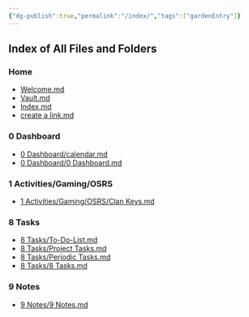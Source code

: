 ```yaml
---
{"dg-publish":true,"permalink":"/index/","tags":["gardenEntry"]}
---
```




## Index of All Files and Folders


<h3><span>Home</span></h3><div><ul class="dataview list-view-ul"><li><span><a data-href="Welcome.md" href="Welcome.md" class="internal-link" target="_blank" rel="noopener">Welcome.md</a></span></li><li><span><a data-href="Vault.md" href="Vault.md" class="internal-link" target="_blank" rel="noopener">Vault.md</a></span></li><li><span><a data-href="Index.md" href="Index.md" class="internal-link" target="_blank" rel="noopener">Index.md</a></span></li><li><span><a data-href="create a link.md" href="create a link.md" class="internal-link" target="_blank" rel="noopener">create a link.md</a></span></li></ul></div><div><ul class="dataview list-view-ul"></ul></div><h3><span>0 Dashboard</span></h3><div><ul class="dataview list-view-ul"></ul></div><div><ul class="dataview list-view-ul"><li><span><a data-href="0 Dashboard/calendar.md" href="0 Dashboard/calendar.md" class="internal-link" target="_blank" rel="noopener">0 Dashboard/calendar.md</a></span></li><li><span><a data-href="0 Dashboard/0 Dashboard.md" href="0 Dashboard/0 Dashboard.md" class="internal-link" target="_blank" rel="noopener">0 Dashboard/0 Dashboard.md</a></span></li></ul></div><h3><span>1 Activities/Gaming/OSRS</span></h3><div><ul class="dataview list-view-ul"></ul></div><div><ul class="dataview list-view-ul"><li><span><a data-href="1 Activities/Gaming/OSRS/Clan Keys.md" href="1 Activities/Gaming/OSRS/Clan Keys.md" class="internal-link" target="_blank" rel="noopener">1 Activities/Gaming/OSRS/Clan Keys.md</a></span></li></ul></div><h3><span>8 Tasks</span></h3><div><ul class="dataview list-view-ul"></ul></div><div><ul class="dataview list-view-ul"><li><span><a data-href="8 Tasks/To-Do-List.md" href="8 Tasks/To-Do-List.md" class="internal-link" target="_blank" rel="noopener">8 Tasks/To-Do-List.md</a></span></li><li><span><a data-href="8 Tasks/Project Tasks.md" href="8 Tasks/Project Tasks.md" class="internal-link" target="_blank" rel="noopener">8 Tasks/Project Tasks.md</a></span></li><li><span><a data-href="8 Tasks/Periodic Tasks.md" href="8 Tasks/Periodic Tasks.md" class="internal-link" target="_blank" rel="noopener">8 Tasks/Periodic Tasks.md</a></span></li><li><span><a data-href="8 Tasks/8 Tasks.md" href="8 Tasks/8 Tasks.md" class="internal-link" target="_blank" rel="noopener">8 Tasks/8 Tasks.md</a></span></li></ul></div><h3><span>9 Notes</span></h3><div><ul class="dataview list-view-ul"></ul></div><div><ul class="dataview list-view-ul"><li><span><a data-href="9 Notes/9 Notes.md" href="9 Notes/9 Notes.md" class="internal-link" target="_blank" rel="noopener">9 Notes/9 Notes.md</a></span></li></ul></div>




